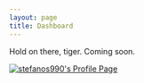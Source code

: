 ```yaml
---
layout: page
title: Dashboard
---
```


<div class="message">
  Hold on there, tiger. Coming soon.
</div>

<a href="http://www.last.fm/user/stefanos990/?chartstyle=SidebarBlue"><img src="http://imagegen.last.fm/SidebarBlue/recenttracks/stefanos990.gif" border="0" alt="stefanos990's Profile Page" /></a>

<script>
  (function(i,s,o,g,r,a,m){i['GoogleAnalyticsObject']=r;i[r]=i[r]||function(){
  (i[r].q=i[r].q||[]).push(arguments)},i[r].l=1*new Date();a=s.createElement(o),
  m=s.getElementsByTagName(o)[0];a.async=1;a.src=g;m.parentNode.insertBefore(a,m)
  })(window,document,'script','//www.google-analytics.com/analytics.js','ga');

  ga('create', 'UA-58975019-1', 'auto');
  ga('send', 'pageview');

</script>